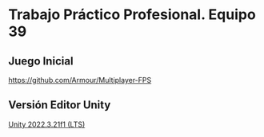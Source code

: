 # Trabajo Práctico Profesional. Equipo 39

## Juego Inicial
https://github.com/Armour/Multiplayer-FPS

## Versión Editor Unity

[Unity 2022.3.21f1 (LTS)](https://unity.com/releases/editor/whats-new/2022.3.21)
